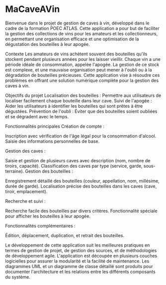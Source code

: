 # MaCaveAVin
Bienvenue dans le projet de gestion de caves à vin, développé dans le cadre de la formation POEC ATLAS. Cette application a pour but de faciliter la gestion des collections de vins pour les amateurs et les collectionneurs, en permettant une organisation efficace et une optimisation de la dégustation des bouteilles à leur apogée.

Contexte
Les amateurs de vins achètent souvent des bouteilles qu'ils stockent pendant plusieurs années pour les laisser vieillir. Chaque vin a une période idéale de consommation, appelée l'apogée. La gestion de ce stock est complexe, et une mauvaise organisation peut mener à l'oubli ou à la dégradation de bouteilles précieuses. Cette application vise à résoudre ces problèmes en offrant une solution numérique complète pour la gestion des caves à vin.

Objectifs du projet
Localisation des bouteilles : Permettre aux utilisateurs de localiser facilement chaque bouteille dans leur cave.
Suivi de l'apogée : Aider les utilisateurs à identifier les bouteilles qui sont prêtes à être dégustées.
Prévention de l'oubli : Éviter que des bouteilles soient oubliées et se dégradent avec le temps.

Fonctionnalités principales
Création de compte :

Inscription avec vérification de l'âge légal pour la consommation d'alcool.
Saisie des informations personnelles de base.

Gestion des caves :

Saisie et gestion de plusieurs caves avec description (nom, nombre de tiroirs, capacité).
Classification des caves par type (service, garde, sous-terraine).
Gestion des bouteilles :

Enregistrement détaillé des bouteilles (couleur, appellation, nom, millésime, durée de garde).
Localisation précise des bouteilles dans les caves (cave, tiroir, emplacement).

Recherche et suivi :

Recherche facile des bouteilles par divers critères.
Fonctionnalité spéciale pour afficher les bouteilles à leur apogée.

Fonctionnalités complémentaires :

Édition, déplacement, duplication, et retrait des bouteilles.

Le développement de cette application suit les meilleures pratiques en termes de gestion de projet, de gestion des sources, et de méthodologies de développement agile. L'application est découpée en plusieurs couches logicielles pour assurer la modularité et la facilité de maintenance. Les diagrammes UML et un diagramme de classe détaillé sont produits pour documenter l'architecture et les relations entre les différents composants du système.
